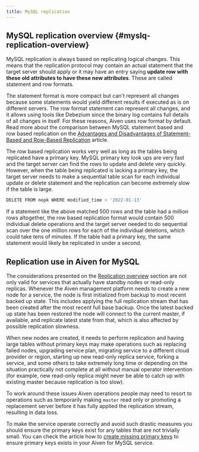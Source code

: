```yaml
---
title: MySQL replication
---
```


## MySQL replication overview {#myslq-replication-overview}

MySQL replication is always based on replicating logical changes. This
means that the replication protocol may contain an actual statement that
the target server should apply or it may have an entry saying **update
row with these old attributes to have these new attributes**. These are
called statement and row formats.

The statement format is more compact but can\'t represent all changes
because some statements would yield different results if executed as is
on different servers. The row format statement can represent all
changes, and it allows using tools like Debezium since the binary log
contains full details of all changes in itself. For these reasons, Aiven
uses row format by default. Read more about the comparison between MySQL
statement based and row based replication on the [Advantages and
Disadvantages of Statement-Based and Row-Based
Replication](https://dev.mysql.com/doc/refman/8.0/en/replication-sbr-rbr.html)
article.

The row based replication works very well as long as the tables being
replicated have a primary key. MySQL primary key look ups are very fast
and the target server can find the rows to update and delete very
quickly. However, when the table being replicated is lacking a primary
key, the target server needs to make a sequential table scan for each
individual update or delete statement and the replication can become
extremely slow if the table is large.

```bash
DELETE FROM nopk WHERE modified_time > '2022-01-13'
```

If a statement like the above matched 500 rows and the table had a
million rows altogether, the row based replication format would contain
500 individual delete operations and the target server needed to do
sequential scan over the one million rows for each of the individual
deletions, which could take tens of minutes. If the table had a primary
key, the same statement would likely be replicated in under a second.

## Replication use in Aiven for MySQL

The considerations presented on the
[Replication overview](/docs/products/mysql/concepts/mysql-replication#myslq-replication-overview) section are not only valid for services that actually have
standby nodes or read-only replicas. Whenever the Aiven management
platform needs to create a new node for a service, the node is first
initialized from backup to most recent backed up state. This includes
applying the full replication stream that has been created after the
most recent full base backup. Once the latest backed up state has been
restored the node will connect to the current master, if available, and
replicate latest state from that, which is also affected by possible
replication slowness.

When new nodes are created, it needs to perform replication and having
large tables without primary keys may make operations such as replacing
failed nodes, upgrading service plan, migrating service to a different
cloud provider or region, starting up new read-only replica service,
forking a service, and some others to take extremely long time or
depending on the situation practically not complete at all without
manual operator intervention (for example, new read-only replica might never be
able to catch up with existing master because replication is too slow).

To work around these issues Aiven operations people may need to resort
to operations such as temporarily making `master` read only or promoting
a replacement server before it has fully applied the replication stream,
resulting in data loss.

To make the service operate correctly and avoid such drastic measures
you should ensure the primary keys exist for any tables that are not
trivially small. You can check the article how to
[create missing primary keys](/docs/products/mysql/howto/create-missing-primary-keys) to ensure primary keys exists in your Aiven for MySQL
service.
